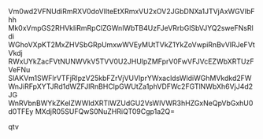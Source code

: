 Vm0wd2VFNUdiRmRXV0doVllteEtXRmxVU2xOV2JGbDNXa1JTVjAxWGVIbFhh
Mk0xVmpGS2RHVkliRmRpClZGWnlWbTB4UzFJeVRrbGlSbVJYQ2sweFNsRldi
WGhoVXpKT2MxZHVSbGRpUmxwWVEyMUtTVkZ1YkZoVwpiRnBvVlRJeFVtVkdj
RWxUYkZacFVtNUNWVkV5TVV0U2JHUlpZMFprV0FwVFJVcEZWbXRTUzFVeFNu
SlAKVm1SWFlrVTFjRlpzV25kbFZrVjVUVlprYWxacldsWldiWGhMVkdkd2FW
WnJiRFpXYTJRd1dWZFJlRnBHClpGWUtZa1phVDFWc2FGTlNWbXh6VjJ4d2JG
WnRVbnBWYkZKelZWWldXRTlWZUdGU2VsWlVWR3hHZGxNeQpVbGxhU0d0TFEy
MXdjR05SUFQwS0NuZHRiQT09Cgp1a2Q=

qtv